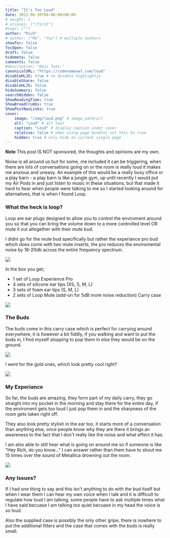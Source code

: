 ```yaml
---
title: "It's Too Loud"
date: 2022-06-30T06:00:00+00:00
# weight: 1
# aliases: ["/first"]
#tags: [""]
author: "Rich"
# author: ["Me", "You"] # multiple authors
showToc: false
TocOpen: false
draft: false
hidemeta: false
comments: false
#description: "Desc Text."
canonicalURL: "https://codenameowl.com/loud"
disableHLJS: true # to disable highlightjs
disableShare: false
disableHLJS: false
hideSummary: false
searchHidden: false
ShowReadingTime: true
ShowBreadCrumbs: true
ShowPostNavLinks: true
cover:
    image: "/img/loud.png" # image path/url
    alt: "Loud" # alt text
    caption: "Loud" # display caption under cover
    relative: false # when using page bundles set this to true
    hidden: true # only hide on current single page
---
```


**Note** This post IS NOT sponsored, the thoughts and opinions are my own. 

Noise is all around us but for some, me included it can be triggering, when there are lots of conversations going on or the room is really loud it makes me anxious and uneasy. An example of this would be a really busy office or a play barn - a play barn is like a jungle gym, up until recently I would put my Air Pods in and just listen to music in these situations, but that made it hard to hear when people were talking to me so I started looking around for alternatives, that is when I found Loop. 

### What the heck is loop?

Loop are ear plugs designed to allow you to control the enviroment around you so that you can bring the volume down to a more controlled level OR mute it out altogether with their mute bud. 

I didnt go for the mute bud specifically but rather the experiance pro bud which does come with two mute inserts, the pro reduces the enviromental noise by 18-20db across the entire frequency spectrum. 

![](/img/loop-ear-buds-1.jpg)

In the box you get;

 - 1 set of Loop Experience Pro
 - 4 sets of silicone ear tips (XS, S, M, L)
 - 3 sets of foam ear tips (S, M, L)
 - 2 sets of Loop Mute (add-on for 5dB more noise reduction)
Carry case

![](/img/loop-ear-buds-2.jpg)

### The Buds

The buds come in this carry case which is perfect for carrying around everywhere, it is however a bit fiddly, if you walking and want to put the buds in, I find myself stopping to pop them in else they would be on the ground. 

![](/img/loop-ear-buds-3.png)

I went for the gold ones, which look pretty cool right?

![](/img/loop-ear-buds-4.png)

### My Experiance

So far, the buds are amazing, they form part of my daily carry, they go straight into my pocket in the morning and stay there for the entire day, if the enviroment gets too loud I just pop them in and the sharpness of the room gets taken right off. 

They also look pretty stylish in the ear too, it starts more of a conversation than anything else, once people know why they are there it brings an awareness to the fact that I don't really like the noise and what effect it has. 

I am also able to still hear what is going on around me so if someone is like "Hey Rich, do you know..." I can answer rather than them have to shout me 15 times over the sound of Metallica drowning out the room. 

![](/img/loop-ear-buds-5.jpg)

### Any Issues?

If I had one thing to say and this isn't anything to do with the bud itself but when I wear them I can hear my own voice when I talk and it is difficult to regulate how loud I am talking, some people have to ask multiple times what I have said becuase I am talking too quiet becuase in my head the voice is so loud. 

Also the supplied case is possibly the only other gripe, there is nowhere to put the additional filters and the case that comes with the buds is really small. 



